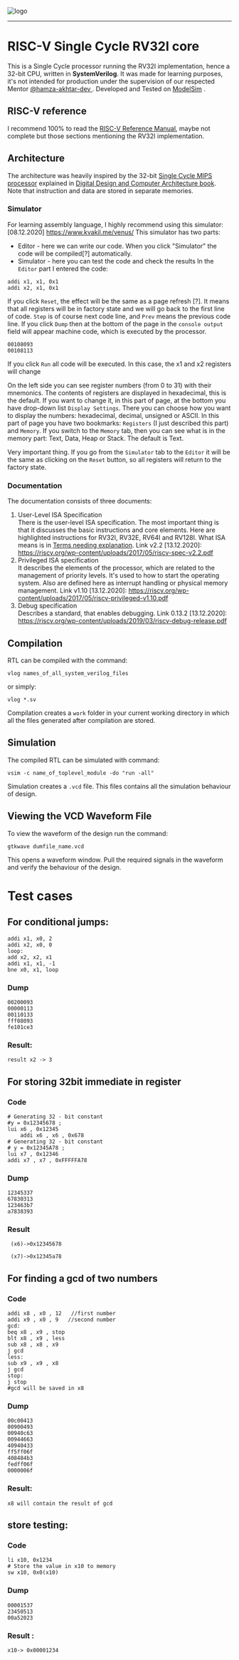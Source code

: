 ![logo](https://riscv.org/wp-content/uploads/2018/06/RISC-V-Logo-2.png)
_________________

# RISC-V Single Cycle RV32I core

This is a Single Cycle processor running the RV32I implementation, hence a 32-bit CPU, written in __SystemVerilog__. It was made for learning purposes, it's not intended for production under the supervision of our respected Mentor [ @hamza-akhtar-dev ](https://github.com/hamza-akhtar-dev). Developed and Tested on [ModelSim](https://www.mentor.com/company/higher_ed/modelsim-student-edition) .

## RISC-V reference

I recommend 100% to read the [RISC-V Reference Manual](https://github.com/riscv/riscv-isa-manual/releases/download/Ratified-IMAFDQC/riscv-spec-20191213.pdf), maybe not complete but those sections mentioning the RV32I implementation.

## Architecture

The architecture was heavily inspired by the 32-bit [Single Cycle MIPS processor](https://media.cheggcdn.com/media/b82/b820d7ac-b4c9-4dd7-af10-e3b3fbe250ff/phpPVaajI) explained in [Digital Design and Computer Architecture book](https://www.amazon.com/Digital-Design-Computer-Architecture-Harris/dp/0123944244/ref=pd_lpo_1?pd_rd_w=SEXjq&content-id=amzn1.sym.116f529c-aa4d-4763-b2b6-4d614ec7dc00&pf_rd_p=116f529c-aa4d-4763-b2b6-4d614ec7dc00&pf_rd_r=82ZAPW9VP21TKQM08AAT&pd_rd_wg=9EFiQ&pd_rd_r=75b9df90-d341-4fb2-b6dd-8ef3d3fa4219&pd_rd_i=0123944244&psc=1). Note that instruction and data are stored in separate memories.


### Simulator
For learning assembly language, I highly recommend using this simulator:
[08.12.2020] https://www.kvakil.me/venus/
This simulator has two parts: <br/>
- Editor - here we can write our code. When you click "Simulator" the code will be compiled[?] automatically.
- Simulator - here you can test the code and check the results
In the `Editor`  part I entered the code: <br/>
```
addi x1, x1, 0x1
addi x2, x1, 0x1
```
If you click `Reset`, the effect will be the same as a page refresh [?]. It means that all registers will be in factory state and we will go back to the first line of code.
`Step` is of course next code line, and `Prev` means the previous code line.
If you click `Dump` then at the bottom of the page in the `console output` field will appear machine code, which is executed by the processor.
```
00108093
00108113
```
If you click `Run`  all code will be executed. In this case, the x1 and x2 registers will change

On the left side you can see register numbers (from 0 to 31) with their mnemonics. The contents of registers are displayed in hexadecimal, this is the default. If you want to change it, in this part of page, at the bottom you have drop-down list `Display Settings`. There you can choose how you want to display the numbers: hexadecimal, decimal, unsigned or ASCII. In this part of page you have two bookmarks: `Registers` (I just described this part) and `Memory`. If you switch to the `Memory` tab, then you can see what is in the memory part: Text, Data, Heap or Stack. The default is Text.

Very important thing. If you go from the `Simulator` tab to the `Editor` it will be the same as clicking on the `Reset` button, so all registers will return to the factory state.

### Documentation
The documentation consists of three documents:
1. User-Level ISA Specification <br/>
There is the user-level ISA specification. The most important thing is that it discusses the basic instructions and core elements. Here are highlighted instructions for RV32I, RV32E, RV64I and RV128I. What ISA means is in [Terms needing explanation](#terms).
Link v2.2 [13.12.2020]: https://riscv.org/wp-content/uploads/2017/05/riscv-spec-v2.2.pdf
2. Privileged ISA specification <br/>
It describes the elements of the processor, which are related to the management of priority levels. It's used to how to start the operating system. Also are defined here as interrupt handling or physical memory management.
Link v1.10 [13.12.2020]: https://riscv.org/wp-content/uploads/2017/05/riscv-privileged-v1.10.pdf
3. Debug specification <br/>
Describes a standard, that enables debugging.
Link 0.13.2 [13.12.2020]: https://riscv.org/wp-content/uploads/2019/03/riscv-debug-release.pdf

## Compilation

RTL can be compiled with the command: 

``` 
vlog names_of_all_system_verilog_files
```

or simply:

``` 
vlog *.sv 
```

Compilation creates a ``` work ``` folder in your current working directory in which all the files generated after compilation are stored.
 
## Simulation

The compiled RTL can be simulated with command:

``` 
vsim -c name_of_toplevel_module -do "run -all"
```

Simulation creates a ``` .vcd ``` file. This files contains all the simulation behaviour of design.

## Viewing the VCD Waveform File

To view the waveform of the design run the command:

```
gtkwave dumfile_name.vcd
```

This opens a waveform window. Pull the required signals in the waveform and verify the behaviour of the design.

# Test cases



## For conditional jumps: 

```
addi x1, x0, 2
addi x2, x0, 0
loop:
add x2, x2, x1
addi x1, x1, -1
bne x0, x1, loop

```
### Dump
```
00200093
00000113
00110133
fff08093
fe101ce3
```
### Result:
```
result x2 -> 3
```


## For storing 32bit immediate in register

### Code
``` 
# Generating 32 - bit constant
#y = 0x12345678 ;
lui x6 , 0x12345
	addi x6 , x6 , 0x678
# Generating 32 - bit constant
# y = 0x12345A78 ;
lui x7 , 0x12346
addi x7 , x7 , 0xFFFFFA78
```

### Dump
```
12345337
67830313
123463b7
a7838393
```
###     Result
```
 (x6)->0x12345678

 (x7)->0x12345a78

```

## For finding a gcd of two numbers

### Code

```
addi x8 , x0 , 12   //first number
addi x9 , x0 , 9   //second number
gcd:
beq x8 , x9 , stop
blt x8 , x9 , less
sub x8 , x8 , x9
j gcd
less:
sub x9 , x9 , x8
j gcd
stop:
j stop
#gcd will be saved in x8
```

### Dump
```
00c00413
00900493
00940c63
00944663
40940433
ff5ff06f
408484b3
fedff06f
0000006f
```

### Result: 
```
x8 will contain the result of gcd
````

## store testing:

### Code

```
li x10, 0x1234
# Store the value in x10 to memory
sw x10, 0x0(x10)

```

### Dump
```
00001537
23450513
00a52023
```

### Result :
```
x10-> 0x00001234
```





